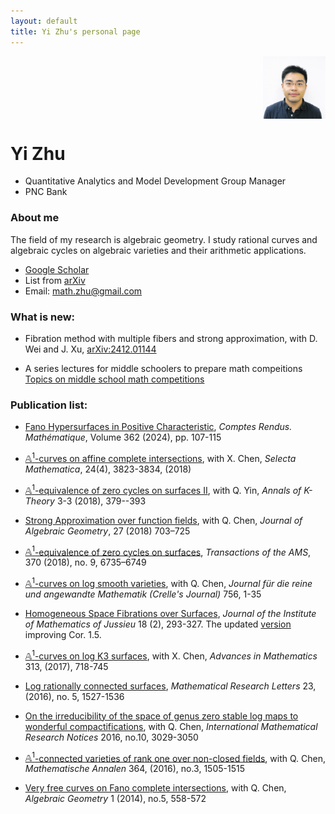 ```yaml
---
layout: default
title: Yi Zhu's personal page
---
```


<div style="display: flex; justify-content: flex-end;">
  <img src="others/yz.jpg" width="100" height="100"  style="float: right; margin-left: 15px;">
</div>

# Yi Zhu

* Quantitative Analytics and Model Development Group Manager 
* PNC Bank 

### About me
 The field of my research is algebraic geometry. I study rational curves and algebraic cycles on algebraic varieties and their arithmetic applications.

* [Google Scholar](https://scholar.google.com/citations?user=fzVQUl4AAAAJ&hl=en) 
* List from [arXiv](https://arxiv.org/a/zhu_y_3.html) 
* Email: math.zhu@gmail.com

### What is new:

* Fibration method with multiple fibers and strong approximation, with D. Wei and J. Xu, [arXiv:2412.01144](https://arxiv.org/abs/2412.01144)

* A series lectures for middle schoolers to prepare math compeitions [Topics on middle school math competitions](https://github.com/math-zhu/middle_school_math_competitions)

### Publication list:  

* [Fano Hypersurfaces in Positive Characteristic](papers/Fano_hypersurface.pdf), 
*Comptes Rendus. Mathématique*, Volume 362 (2024), pp. 107-115

* [$\mathbb{A}^1$-curves on affine complete intersections](papers/CZ_logVoisin.pdf), with X. Chen, 
*Selecta Mathematica*, 24(4), 3823-3834, (2018)

* [$\mathbb{A}^1$-equivalence of zero cycles on surfaces II](papers/YZ_Bloch.pdf), with Q. Yin, 
*Annals of K-Theory* 3-3 (2018), 379--393

* [Strong Approximation over function fields](papers/CZ_SA.pdf), with Q. Chen, 
*Journal of Algebraic Geometry*, 27 (2018) 703–725

* [$\mathbb{A}^1$-equivalence of zero cycles on surfaces](papers/log_mumford.pdf), 
*Transactions of the AMS*, 370 (2018), no. 9, 6735–6749  

* [$\mathbb{A}^1$-curves on log smooth varieties](papers/CZ_A1_pair.pdf), with Q. Chen,
*Journal für die reine und angewandte Mathematik (Crelle's Journal)* 756, 1-35

* [Homogeneous Space Fibrations over Surfaces](papers/6_RSC.pdf),
*Journal of the Institute of Mathematics of Jussieu* 18 (2), 293-327. The updated [version](papers/RSC_updated.pdf) improving Cor. 1.5. 

* [$\mathbb{A}^1$-curves on log K3 surfaces](papers/5_logK3.pdf), with X. Chen, 
*Advances in Mathematics* 313, (2017), 718-745

* [Log rationally connected surfaces](papers/4_logRC.pdf), 
*Mathematical Research Letters* 23, (2016), no. 5, 1527-1536 

* [On the irreducibility of the space of genus zero stable log maps to wonderful compactifications](papers/3_irred-wonder.pdf), with Q. Chen,
 *International Mathematical Research Notices* 2016, no.10, 3029-3050 

* [$\mathbb{A}^1$-connected varieties of rank one over non-closed fields](papers/2_a1-nonclose.pdf), with Q. Chen, 
*Mathematische Annalen* 364, (2016), no.3, 1505-1515 

* [Very free curves on Fano complete intersections](papers/1_very-free.pdf), with Q. Chen, *Algebraic Geometry* 1 (2014), no.5, 558-572 



 

